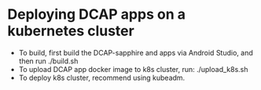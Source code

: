 
# Deploying DCAP apps on a kubernetes cluster

* To build, first build the DCAP-sapphire and apps via Android Studio, and then run ./build.sh
* To upload DCAP app docker image to k8s cluster, run: ./upload_k8s.sh <k8s-master-ip> <username> <password>
* To deploy k8s cluster, recommend using kubeadm.
